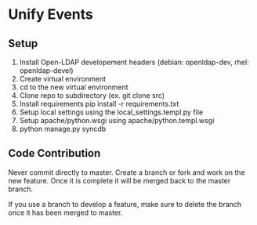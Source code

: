 # Unify Events

## Setup
1. Install Open-LDAP developement headers (debian: openldap-dev, rhel: openldap-devel)
2. Create virtual environment
2. cd to the new virtual environment
3. Clone repo to subdirectory (ex. git clone <url> src)
4. Install requirements
		pip install -r requirements.txt
5. Setup local settings using the local_settings.templ.py file
6. Setup apache/python.wsgi using apache/python.templ.wsgi
7. python manage.py syncdb

## Code Contribution
Never commit directly to master. Create a branch or fork and work on the new feature. Once it is complete it will be merged back to the master branch.

If you use a branch to develop a feature, make sure to delete the branch once it has been merged to master.

